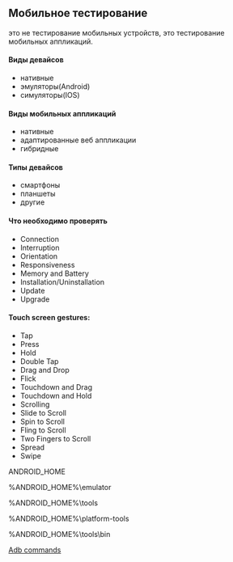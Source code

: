 ## Мобильное тестирование
это не тестирование мобильных устройств, это тестирование мобильных аппликаций.

#### Виды девайсов

- нативные
- эмуляторы(Android)
- симуляторы(IOS)

#### Виды мобильных аппликаций

- нативные
- адаптированные веб аппликации
- гибридные

#### Типы девайсов

- смартфоны
- планшеты
- другие

#### Что необходимо проверять

- Connection
- Interruption
- Orientation
- Responsiveness
- Memory and Battery
- Installation/Uninstallation
- Update
- Upgrade

#### Touch screen gestures:

- Tap
- Press
- Hold
- Double Tap
- Drag and Drop
- Flick
- Touchdown and Drag
- Touchdown and Hold
- Scrolling
- Slide to Scroll
- Spin to Scroll
- Fling to Scroll
- Two Fingers to Scroll
- Spread
- Swipe

ANDROID_HOME

%ANDROID_HOME%\emulator

%ANDROID_HOME%\tools

%ANDROID_HOME%\platform-tools

%ANDROID_HOME%\tools\bin

[Adb commands](https://docs.google.com/document/d/1lPLOzkLGT4HXVZtQDOBVKid0g9Bor0KIwulKuaimDN4/edit?usp=share_link)
